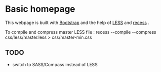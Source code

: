 # Basic homepage

This webpage is built with [Bootstrap](https://github.com/twitter/bootstrap/) and the help of [LESS]() and [recess](https://github.com/twitter/recess)	.

To compile and compress master LESS file :
	recess --compile --compress css/less/master.less > css/master-min.css

## TODO

 - switch to SASS/Compass instead of LESS
